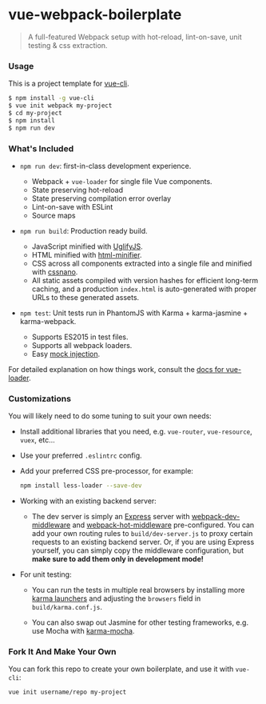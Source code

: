 # vue-webpack-boilerplate

> A full-featured Webpack setup with hot-reload, lint-on-save, unit testing & css extraction.

### Usage

This is a project template for [vue-cli](https://github.com/vuejs/vue-cli).

``` bash
$ npm install -g vue-cli
$ vue init webpack my-project
$ cd my-project
$ npm install
$ npm run dev
```

### What's Included

- `npm run dev`: first-in-class development experience.
  - Webpack + `vue-loader` for single file Vue components.
  - State preserving hot-reload
  - State preserving compilation error overlay
  - Lint-on-save with ESLint
  - Source maps

- `npm run build`: Production ready build.
  - JavaScript minified with [UglifyJS](https://github.com/mishoo/UglifyJS2).
  - HTML minified with [html-minifier](https://github.com/kangax/html-minifier).
  - CSS across all components extracted into a single file and minified with [cssnano](https://github.com/ben-eb/cssnano).
  - All static assets compiled with version hashes for efficient long-term caching, and a production `index.html` is auto-generated with proper URLs to these generated assets.

- `npm test`: Unit tests run in PhantomJS with Karma + karma-jasmine + karma-webpack.
  - Supports ES2015 in test files.
  - Supports all webpack loaders.
  - Easy [mock injection](http://vuejs.github.io/vue-loader/workflow/testing-with-mocks.html).

For detailed explanation on how things work, consult the [docs for vue-loader](http://vuejs.github.io/vue-loader).

### Customizations

You will likely need to do some tuning to suit your own needs:

- Install additional libraries that you need, e.g. `vue-router`, `vue-resource`, `vuex`, etc...

- Use your preferred `.eslintrc` config.

- Add your preferred CSS pre-processor, for example:

  ``` bash
  npm install less-loader --save-dev
  ```

- Working with an existing backend server:

  - The dev server is simply an [Express](http://expressjs.com/) server with [webpack-dev-middleware](https://github.com/webpack/webpack-dev-middleware) and [webpack-hot-middleware](https://github.com/glenjamin/webpack-hot-middleware) pre-configured. You can add your own routing rules to `build/dev-server.js` to proxy certain requests to an existing backend server. Or, if you are using Express yourself, you can simply copy the middleware configuration, but **make sure to add them only in development mode!**

- For unit testing:

  - You can run the tests in multiple real browsers by installing more [karma launchers](http://karma-runner.github.io/0.13/config/browsers.html) and adjusting the `browsers` field in `build/karma.conf.js`.

  - You can also swap out Jasmine for other testing frameworks, e.g. use Mocha with [karma-mocha](https://github.com/karma-runner/karma-mocha).

### Fork It And Make Your Own

You can fork this repo to create your own boilerplate, and use it with `vue-cli`:

``` bash
vue init username/repo my-project
```
